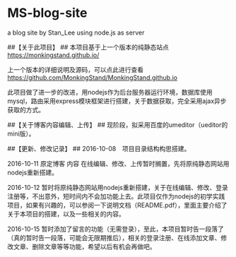 # MS-blog-site
a blog site by Stan_Lee using node.js as server

##【关于此项目】 ##
本项目基于上一个版本的纯静态站点 https://monkingstand.github.io/

上一个版本的详细说明及源码，可以点此进行查看 https://github.com/MonkingStand/MonkingStand.github.io

此项目做了进一步的改进，用nodejs作为后台服务器运行环境，数据库使用mysql，路由采用express模块框架进行搭建，关于数据获取，完全采用ajax异步获取的方式。


##【关于博客内容编辑、上传】  ##
现阶段，拟采用百度的umeditor（ueditor的mini版）。


##【更新、修改记录】  ##
2016-10-08　项目目录结构构思搭建。

2016-10-11  原定博客 内容 在线编辑、修改、上传暂时搁置，先将原纯静态网站用nodejs重新搭建。

2016-10-12  暂时将原纯静态网站用nodejs重新搭建，关于在线编辑、修改、登录注册等，不出意外，短时间内不会加功能上去。此项目仅作为nodejs的初学实践项目，如果有兴趣的，可以参阅一下说明文档（README.pdf），里面主要介绍了关于本项目的搭建，以及一些相关的内容。

2016-10-15  暂时添加了留言的功能（无需登录），至此，本项目暂时告一段落了（真的暂时告一段落，可能会无限期推后），相关的登录注册、在线添加文章、修改文章、删除文章等等功能，希望以后有机会再做吧。
